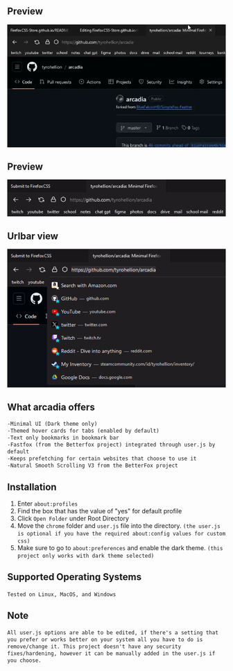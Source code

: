 ## Preview
![](https://github.com/tyrohellion/arcadia/blob/master/arcadia.webp)
## Preview
![](https://github.com/tyrohellion/arcadia/blob/master/1.png)
## Urlbar view
![](https://github.com/tyrohellion/arcadia/blob/master/2.png)

## What arcadia offers
    -Minimal UI (Dark theme only)
    -Themed hover cards for tabs (enabled by default)
    -Text only bookmarks in bookmark bar
    -Fastfox (from the Betterfox project) integrated through user.js by default
    -Keeps prefetching for certain websites that choose to use it
    -Natural Smooth Scrolling V3 from the BetterFox project

## Installation

1. Enter `about:profiles`
2. Find the box that has the value of "yes" for default profile
3. Click `Open Folder` under Root Directory
4. Move the `chrome` folder and `user.js` file into the directory. `(the user.js is optional if you have the required about:config values for custom css)`
5. Make sure to go to `about:preferences` and enable the dark theme. `(this project only works with dark theme selected)`

## Supported Operating Systems
`Tested on Linux, MacOS, and Windows`

## Note
    All user.js options are able to be edited, if there's a setting that you prefer or works better on your system all you have to do is remove/change it. This project doesn't have any security fixes/hardening, however it can be manually added in the user.js if you choose.
